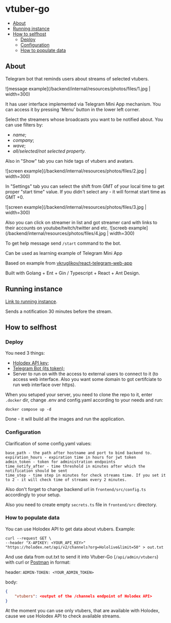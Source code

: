 # vtuber-go

- [About](#about)
- [Running instance](#running-instance)
- [How to selfhost](#how-to-selfhost)
    - [Deploy](#deploy)
    - [Configuration](#configuration)
    - [How to populate data](#how-to-populate-data)

## About

Telegram bot that reminds users about streams of selected vtubers.

![message example](/backend/internal/resources/photos/files/1.jpg | width=300)

It has user interface implemented via Telegram Mini App mechanism. You can access it by pressing 'Menu' button in the lower left corner.

Select the streamers whose broadcasts you want to be notified about. You can use filters by:
- *name*;
- *company*;
- *wave*;
- *all/selected/not selected property*.

Also in "Show" tab you can hide tags of vtubers and avatars.

![screen example](/backend/internal/resources/photos/files/2.jpg | width=300)

In "Settings" tab you can select the shift from GMT of your local time to get proper "start time" value. If you didn't select any - it will format start time as GMT +0.

![screen example](/backend/internal/resources/photos/files/3.jpg | width=300)

Also you can click on streamer in list and got streamer card with links to their accounts on youtube/twitch/twitter and etc.
![screeb example](/backend/internal/resources/photos/files/4.jpg | width=300)

To get help message send `/start` command to the bot.

Can be used as learning example of Telegram Mini App

Based on example from [vkruglikov/react-telegram-web-app](https://github.com/vkruglikov/react-telegram-web-app)

Built with Golang + Ent + Gin / Typescript + React + Ant Design.

## Running instance

[Link to running instance](https://t.me/vtuber_go_bot).

Sends a notification 30 minutes before the stream.

## How to selfhost

### Deploy

You need 3 things:
- [Holodex API key](https://holodex.net/);
- [Telegram Bot (its token)](https://t.me/botfather);
- Server to run on with the access to external users to connect to it (to access web interface. Also you want some domain to got certifciate to run web interface over https).

When you setuped your server, you need to clone the repo to it, enter `.docker` dir, change .env and config.yaml according to your needs and run:
```
docker compose up -d
```
Done - it will build all the images and run the application.

### Configuration

Clarification of some config.yaml values:

```
base_path - the path after hostname and port to bind backend to.
expiration_hours - expiration time in hours for jwt token
admin_token - token for administration endpoints
time_notify_after - time threshold in minutes after which the notification should be sent
time_step - time step in minutes for check streams time. If you set it to 2 - it will check time of streams every 2 minutes.
```

Also don't forget to change backend url in `frontend/src/config.ts` accordingly to your setup.

Also you need to create empty `secrets.ts` file in `frontend/src` directory.

### How to populate data

You can use Holodex API to get data about vtubers. Example:

```shell
curl --request GET \
--header "X-APIKEY: <YOUR_API_KEY>" "https://holodex.net/api/v2/channels?org=Hololive&limit=50" > out.txt
```

And use data from out.txt to send it into Vtuber-Go (`/api/admin/vtubers`) with curl or [Postman](https://www.postman.com/) in format:

header: `ADMIN-TOKEN: <YOUR_ADMIN_TOKEN>`

body:

```json
{
    "vtubers": <output of the /channels endpoint of Holodex API>
}
```

At the moment you can use only vtubers, that are available with Holodex, cause we use Holodex API to check available streams.